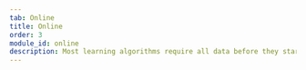 ```yaml
---
tab: Online
title: Online
order: 3
module_id: online
description: Most learning algorithms require all data before they start learning. Vowpal Wabbit(VW) additionally enables efficient learning from a data source which continuously grows. This allows VW to be used in situations where a problem changes over time or in situations where interactive learning is required.
---
```


